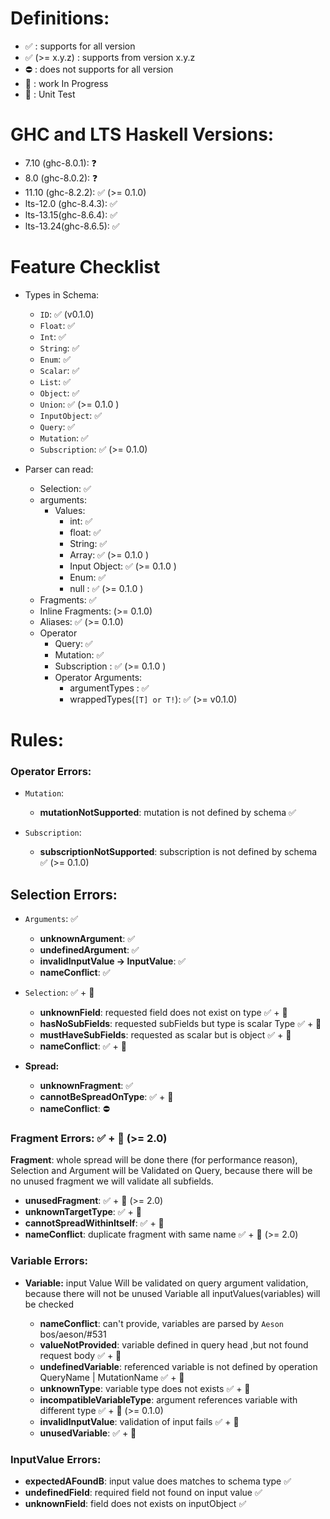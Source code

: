 # Definitions:

- ✅ : supports for all version
- ✅ (>= x.y.z) : supports from version x.y.z
- ⛔️ : does not supports for all version
- 🚧 : work In Progress
- 🧪 : Unit Test

# GHC and LTS Haskell Versions:

- 7.10 (ghc-8.0.1): ❓
- 8.0 (ghc-8.0.2): ❓
- 11.10 (ghc-8.2.2): ✅ (>= 0.1.0)
- lts-12.0 (ghc-8.4.3): ✅
- lts-13.15(ghc-8.6.4): ✅
- lts-13.24(ghc-8.6.5): ✅

# Feature Checklist

- Types in Schema:

  - `ID`: ✅ (v0.1.0)
  - `Float`: ✅
  - `Int`: ✅
  - `String`: ✅
  - `Enum`: ✅
  - `Scalar`: ✅
  - `List`: ✅
  - `Object`: ✅
  - `Union`: ✅ (>= 0.1.0 )
  - `InputObject`: ✅
  - `Query`: ✅
  - `Mutation`: ✅
  - `Subscription`: ✅ (>= 0.1.0)

- Parser can read:
  - Selection: ✅
  - arguments:
    - Values:
      - int: ✅
      - float: ✅
      - String: ✅
      - Array: ✅ (>= 0.1.0 )
      - Input Object: ✅ (>= 0.1.0 )
      - Enum: ✅
      - null : ✅ (>= 0.1.0 )
  - Fragments: ✅
  - Inline Fragments: (>= 0.1.0)
  - Aliases: ✅ (>= 0.1.0)
  - Operator
    - Query: ✅
    - Mutation: ✅
    - Subscription : ✅ (>= 0.1.0 )
    - Operator Arguments:
      - argumentTypes : ✅
      - wrappedTypes(`[T] or T!`): ✅ (>= v0.1.0)

# Rules:

### Operator Errors:

- `Mutation`:

  - **mutationNotSupported**: mutation is not defined by schema ✅

- `Subscription`:

  - **subscriptionNotSupported**: subscription is not defined by schema ✅ (>= 0.1.0)

## Selection Errors:

- `Arguments`: ✅

  - **unknownArgument**: ✅
  - **undefinedArgument**: ✅
  - **invalidInputValue -> InputValue**: ✅
  - **nameConflict**: ✅

- `Selection`: ✅ + 🧪

  - **unknownField**: requested field does not exist on type ✅ + 🧪
  - **hasNoSubFields**: requested subFields but type is scalar Type ✅ + 🧪
  - **mustHaveSubFields**: requested as scalar but is object ✅ + 🧪
  - **nameConflict**: ✅ + 🧪

* **Spread:**

  - **unknownFragment**: ✅
  - **cannotBeSpreadOnType**: ✅ + 🧪
  - **nameConflict**: ⛔️

### Fragment Errors: ✅ + 🧪 (>= 2.0)

**Fragment**: whole spread will be done there (for performance reason),
Selection and Argument will be Validated on Query,
because there will be no unused fragment we will validate all subfields.

- **unusedFragment**: ✅ + 🧪 (>= 2.0)
- **unknownTargetType**: ✅ + 🧪
- **cannotSpreadWithinItself**: ✅ + 🧪
- **nameConflict**: duplicate fragment with same name ✅ + 🧪 (>= 2.0)

### Variable Errors:

- **Variable:** input Value Will be validated on query argument validation, because there will not be unused Variable all inputValues(variables) will be checked

  - **nameConflict**: can't provide, variables are parsed by `Aeson`  bos/aeson/#531
  - **valueNotProvided**: variable defined in query head ,but not found request body ✅ + 🧪
  - **undefinedVariable**: referenced variable is not defined by operation QueryName | MutationName ✅ + 🧪
  - **unknownType**: variable type does not exists ✅ + 🧪
  - **incompatibleVariableType**: argument references variable with different type ✅ + 🧪 (>= 0.1.0)
  - **invalidInputValue**: validation of input fails ✅ + 🧪
  - **unusedVariable**: ✅ + 🧪

### InputValue Errors:

- **expectedAFoundB**: input value does matches to schema type ✅
- **undefinedField**: required field not found on input value ✅
- **unknownField**: field does not exists on inputObject ✅
